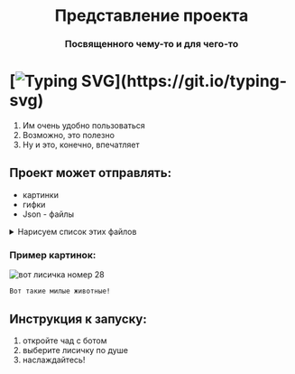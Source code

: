 
# <h1 align="center">Представление проекта<h3 align="center">Посвященного чему-то и для чего-то</h3>





# [![Typing SVG](https://readme-typing-svg.herokuapp.com?color=%2336BCF7&lines=Для+Чего+он+нужен+?)](https://git.io/typing-svg)
1. Им очень удобно пользоваться
2. Возможно, это полезно
3. Ну и это, конечно, впечатляет

## Проект может отправлять:
- картинки
- гифки
- Json - файлы

<details>
<summary>Нарисуем список этих файлов</summary>

| Rank | Languages |
|-----:|-----------|
|     1| png       |
|     2| gif       |
|     3| Json      |

</details>

### Пример картинок:
![вот лисичка номер 28](https://randomfox.ca/images/28.jpg)


````
Вот такие милые животные!
````
## Инструкция к запуску:
1. откройте чад с ботом
2. выберите лисичку по душе
3. наслаждайтесь!


